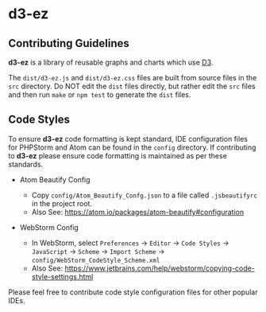 # d3-ez
## Contributing Guidelines

**d3-ez** is a library of reusable graphs and charts which use [D3](http://www.d3js.org/).

The `dist/d3-ez.js` and `dist/d3-ez.css` files are built from source files in the `src` directory.
Do NOT edit the `dist` files directly, but rather edit the `src` files and then run `make` or `npm test` to generate the `dist` files.

## Code Styles

To ensure **d3-ez** code formatting is kept standard, IDE configuration files for PHPStorm and Atom can be found in the `config` directory. If contributing to **d3-ez** please ensure code formatting is maintained as per these standards.

* Atom Beautify Config
  * Copy `config/Atom_Beautify_Confg.json` to a file called `.jsbeautifyrc` in the project root.
  * Also See: https://atom.io/packages/atom-beautify#configuration

* WebStorm Config
  * In WebStorm, select `Preferences` -> `Editor` -> `Code Styles` -> `JavaScript` -> `Scheme` -> `Import Scheme` -> `config/WebStorm_CodeStyle_Scheme.xml`
  * Also See: https://www.jetbrains.com/help/webstorm/copying-code-style-settings.html

Please feel free to contribute code style configuration files for other popular IDEs.

